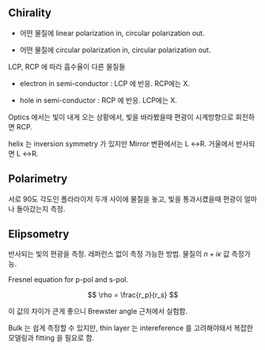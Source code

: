 ## Chirality

* 어떤 물질에 linear polarization in, circular polarization out.

* 어떤 물질에 circular polarization in, circular polarization out.

LCP, RCP 에 따라 흡수율이 다른 물질들

* electron in semi-conductor : LCP 에 반응. RCP에는 X.

* hole in semi-conductor : RCP 에 반응. LCP에는 X.

Optics 에서는 빛이 내게 오는 상황에서, 빛을 바라봤을때 편광이 시계방향으로 회전하면 RCP.

helix 는 inversion symmetry 가 있지만 Mirror 변환에서는 L $\leftrightarrow$R. 거울에서 반사되면 L $\leftrightarrow$R.

## Polarimetry

서로 90도 각도인 폴라라이저 두개 사이에 물질을 놓고, 빛을 통과시켰을때 편광이 얼마나 돌아갔는지 측정.

## Elipsometry

반사되는 빛의 편광을 측정. 레퍼런스 없이 측정 가능한 방법. 물질의 $n+i\kappa$ 값 측정가능.

Fresnel equation for p-pol and s-pol.

$$
\rho = \frac{r_p}{r_s}
$$

이 값의 차이가 큰게 좋으니 Brewster angle 근처에서 실험함. 

Bulk 는 쉽게 측정할 수 있지만, thin layer 는 intereference 를 고려해야돼서 복잡한 모델링과 fitting 을 필요로 함.